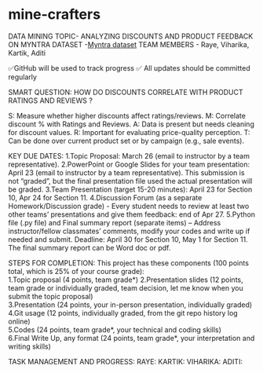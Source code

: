# mine-crafters
DATA MINING 
TOPIC- ANALYZING DISCOUNTS AND PRODUCT FEEDBACK ON MYNTRA
DATASET -[Myntra dataset](https://www.kaggle.com/datasets/manishmathias/myntra-fashion-dataset)
TEAM MEMBERS - Raye, Viharika, Kartik, Aditi

✅GitHub will be used to track progress
✅ All updates should be committed regularly

SMART QUESTION: HOW DO DISCOUNTS CORRELATE WITH PRODUCT RATINGS AND REVIEWS ?

S: Measure whether higher discounts affect ratings/reviews.
M: Correlate discount % with Ratings and Reviews.
A: Data is present but needs cleaning for discount values.
R: Important for evaluating price-quality perception.
T: Can be done over current product set or by campaign (e.g., sale events).


KEY DUE DATES: 
1.Topic Proposal: March 26 (email to instructor by a team representative). 
2.PowerPoint or Google Slides for your team presentation: April 23 (email to instructor by a team representative). This submission is not “graded”, but the final presentation file used the actual presentation will be graded. 
3.Team Presentation (target 15-20 minutes): April 23 for Section 10, Apr 24 for Section 11. 
4.Discussion Forum (as a separate Homework/Discussion grade) - Every student needs to review at least two other teams’ presentations and give them feedback: end of Apr 27. 
5.Python file (.py file) and Final summary report (separate items) – Address instructor/fellow classmates’ comments, modify your codes and write up if needed and submit. Deadline: April 30 for Section 10, May 1 for Section 11. The final summary report can be Word doc or pdf.  

STEPS FOR COMPLETION: 
This project has these components (100 points total, which is 25% of your course grade):  
1.Topic proposal (4 points, team grade*) 
2.Presentation slides (12 points, team grade or individually graded, team decision, let me know when you submit the topic proposal)  
3.Presentation (24 points, your in-person presentation, individually graded)  
4.Git usage (12 points, individually graded, from the git repo history log online)  
5.Codes (24 points, team grade*, your technical and coding skills)  
6.Final Write Up, any format (24 points, team grade*, your interpretation and writing skills)  

TASK MANAGEMENT AND PROGRESS:
RAYE:
KARTIK:
VIHARIKA:
ADITI:





